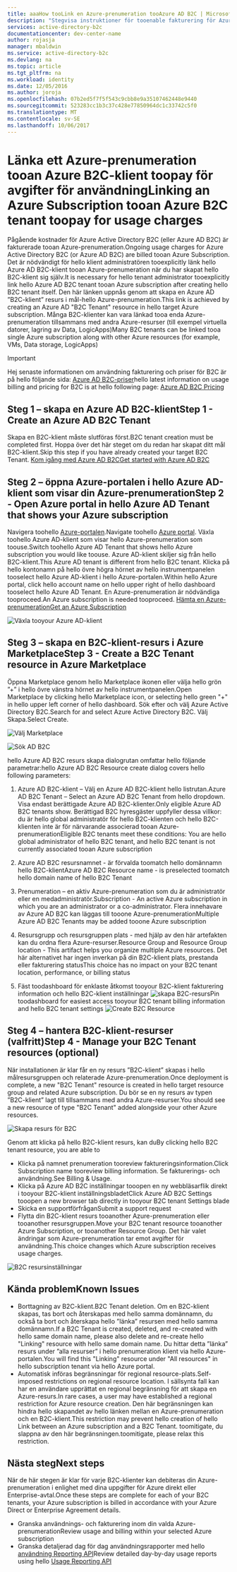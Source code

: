 ```yaml
---
title: aaaHow tooLink en Azure-prenumeration tooAzure AD B2C | Microsoft Docs
description: "Stegvisa instruktioner för tooenable fakturering för Azure AD B2C-klient till en Azure-prenumeration."
services: active-directory-b2c
documentationcenter: dev-center-name
author: rojasja
manager: mbaldwin
ms.service: active-directory-b2c
ms.devlang: na
ms.topic: article
ms.tgt_pltfrm: na
ms.workload: identity
ms.date: 12/05/2016
ms.author: joroja
ms.openlocfilehash: 07b2ed5f7f5f543c9cbb8e9a35107462448e9440
ms.sourcegitcommit: 523283cc1b3c37c428e77850964dc1c33742c5f0
ms.translationtype: MT
ms.contentlocale: sv-SE
ms.lasthandoff: 10/06/2017
---
```

# <a name="linking-an-azure-subscription-tooan-azure-b2c-tenant-toopay-for-usage-charges"></a><span data-ttu-id="60c61-103">Länka ett Azure-prenumeration tooan Azure B2C-klient toopay för avgifter för användning</span><span class="sxs-lookup"><span data-stu-id="60c61-103">Linking an Azure Subscription tooan Azure B2C tenant toopay for usage charges</span></span>

<span data-ttu-id="60c61-104">Pågående kostnader för Azure Active Directory B2C (eller Azure AD B2C) är fakturerade tooan Azure-prenumeration.</span><span class="sxs-lookup"><span data-stu-id="60c61-104">Ongoing usage charges for Azure Active Directory B2C (or Azure AD B2C) are billed tooan Azure Subscription.</span></span> <span data-ttu-id="60c61-105">Det är nödvändigt för hello klient administratören tooexplicitly länk hello Azure AD B2C-klient tooan Azure-prenumeration när du har skapat hello B2C-klient sig själv.</span><span class="sxs-lookup"><span data-stu-id="60c61-105">It is necessary for hello tenant administrator tooexplicitly link hello Azure AD B2C tenant tooan Azure subscription after creating hello B2C tenant itself.</span></span>  <span data-ttu-id="60c61-106">Den här länken uppnås genom att skapa en Azure AD ”B2C-klient” resurs i mål-hello Azure-prenumeration.</span><span class="sxs-lookup"><span data-stu-id="60c61-106">This link is achieved by creating an Azure AD "B2C Tenant" resource in hello target Azure subscription.</span></span> <span data-ttu-id="60c61-107">Många B2C-klienter kan vara länkad tooa enda Azure-prenumeration tillsammans med andra Azure-resurser (till exempel virtuella datorer, lagring av Data, LogicApps)</span><span class="sxs-lookup"><span data-stu-id="60c61-107">Many B2C tenants can be linked tooa single Azure subscription along with other Azure resources (for example, VMs, Data storage, LogicApps)</span></span>


> [!IMPORTANT]
> <span data-ttu-id="60c61-108">Hej senaste informationen om användning fakturering och priser för B2C är på hello följande sida: [Azure AD B2C-priser](
https://azure.microsoft.com/pricing/details/active-directory-b2c/)</span><span class="sxs-lookup"><span data-stu-id="60c61-108">hello latest information on usage billing and pricing for B2C is at hello following page: [Azure AD B2C Pricing](
https://azure.microsoft.com/pricing/details/active-directory-b2c/)</span></span>

## <a name="step-1---create-an-azure-ad-b2c-tenant"></a><span data-ttu-id="60c61-109">Steg 1 – skapa en Azure AD B2C-klient</span><span class="sxs-lookup"><span data-stu-id="60c61-109">Step 1 - Create an Azure AD B2C Tenant</span></span>
<span data-ttu-id="60c61-110">Skapa en B2C-klient måste slutföras först.</span><span class="sxs-lookup"><span data-stu-id="60c61-110">B2C tenant creation must be completed first.</span></span> <span data-ttu-id="60c61-111">Hoppa över det här steget om du redan har skapat ditt mål B2C-klient.</span><span class="sxs-lookup"><span data-stu-id="60c61-111">Skip this step if you have already created your target B2C Tenant.</span></span> [<span data-ttu-id="60c61-112">Kom igång med Azure AD B2C</span><span class="sxs-lookup"><span data-stu-id="60c61-112">Get started with Azure AD B2C</span></span>](active-directory-b2c-get-started.md)

## <a name="step-2---open-azure-portal-in-hello-azure-ad-tenant-that-shows-your-azure-subscription"></a><span data-ttu-id="60c61-113">Steg 2 – öppna Azure-portalen i hello Azure AD-klient som visar din Azure-prenumeration</span><span class="sxs-lookup"><span data-stu-id="60c61-113">Step 2 - Open Azure portal in hello Azure AD Tenant that shows your Azure subscription</span></span>
<span data-ttu-id="60c61-114">Navigera toohello [Azure-portalen](https://portal.azure.com).</span><span class="sxs-lookup"><span data-stu-id="60c61-114">Navigate toohello [Azure portal](https://portal.azure.com).</span></span> <span data-ttu-id="60c61-115">Växla toohello Azure AD-klient som visar hello Azure-prenumeration som toouse.</span><span class="sxs-lookup"><span data-stu-id="60c61-115">Switch toohello Azure AD Tenant that shows hello Azure subscription you would like toouse.</span></span> <span data-ttu-id="60c61-116">Azure AD-klient skiljer sig från hello B2C-klient.</span><span class="sxs-lookup"><span data-stu-id="60c61-116">This Azure AD tenant is different from hello B2C tenant.</span></span> <span data-ttu-id="60c61-117">Klicka på hello kontonamn på hello övre högra hörnet av hello instrumentpanelen tooselect hello Azure AD-klient i hello Azure-portalen.</span><span class="sxs-lookup"><span data-stu-id="60c61-117">Within hello Azure portal, click hello account name on hello upper right of hello dashboard tooselect hello Azure AD Tenant.</span></span> <span data-ttu-id="60c61-118">En Azure-prenumeration är nödvändiga tooproceed.</span><span class="sxs-lookup"><span data-stu-id="60c61-118">An Azure subscription is needed tooproceed.</span></span> [<span data-ttu-id="60c61-119">Hämta en Azure-prenumeration</span><span class="sxs-lookup"><span data-stu-id="60c61-119">Get an Azure Subscription</span></span>](https://account.windowsazure.com/signup?showCatalog=True)

![Växla tooyour Azure AD-klient](./media/active-directory-b2c-how-to-enable-billing/SelectAzureADTenant.png)

## <a name="step-3---create-a-b2c-tenant-resource-in-azure-marketplace"></a><span data-ttu-id="60c61-121">Steg 3 – skapa en B2C-klient-resurs i Azure Marketplace</span><span class="sxs-lookup"><span data-stu-id="60c61-121">Step 3 - Create a B2C Tenant resource in Azure Marketplace</span></span>
<span data-ttu-id="60c61-122">Öppna Marketplace genom hello Marketplace ikonen eller välja hello grön ”+” i hello övre vänstra hörnet av hello instrumentpanelen.</span><span class="sxs-lookup"><span data-stu-id="60c61-122">Open Marketplace by clicking hello Marketplace icon, or selecting hello green "+" in hello upper left corner of hello dashboard.</span></span>  <span data-ttu-id="60c61-123">Sök efter och välj Azure Active Directory B2C.</span><span class="sxs-lookup"><span data-stu-id="60c61-123">Search for and select Azure Active Directory B2C.</span></span> <span data-ttu-id="60c61-124">Välj Skapa.</span><span class="sxs-lookup"><span data-stu-id="60c61-124">Select Create.</span></span>

![Välj Marketplace](./media/active-directory-b2c-how-to-enable-billing/marketplace.png)

![Sök AD B2C](./media/active-directory-b2c-how-to-enable-billing/searchb2c.png)

<span data-ttu-id="60c61-127">hello Azure AD B2C resurs skapa dialogrutan omfattar hello följande parametrar:</span><span class="sxs-lookup"><span data-stu-id="60c61-127">hello Azure AD B2C Resource create dialog covers hello following parameters:</span></span>

1. <span data-ttu-id="60c61-128">Azure AD B2C-klient – Välj en Azure AD B2C-klient hello listrutan.</span><span class="sxs-lookup"><span data-stu-id="60c61-128">Azure AD B2C Tenant – Select an Azure AD B2C Tenant from hello dropdown.</span></span>  <span data-ttu-id="60c61-129">Visa endast berättigade Azure AD B2C-klienter.</span><span class="sxs-lookup"><span data-stu-id="60c61-129">Only eligible Azure AD B2C tenants show.</span></span>  <span data-ttu-id="60c61-130">Berättigad B2C hyresgäster uppfyller dessa villkor: du är hello global administratör för hello B2C-klienten och hello B2C-klienten inte är för närvarande associerad tooan Azure-prenumeration</span><span class="sxs-lookup"><span data-stu-id="60c61-130">Eligible B2C tenants meet these conditions: You are hello global administrator of hello B2C tenant, and hello B2C tenant is not currently associated tooan Azure subscription</span></span>

2. <span data-ttu-id="60c61-131">Azure AD B2C resursnamnet - är förvalda toomatch hello domännamn hello B2C-klient</span><span class="sxs-lookup"><span data-stu-id="60c61-131">Azure AD B2C Resource name - is preselected toomatch hello domain name of hello B2C Tenant</span></span>

3. <span data-ttu-id="60c61-132">Prenumeration – en aktiv Azure-prenumeration som du är administratör eller en medadministratör.</span><span class="sxs-lookup"><span data-stu-id="60c61-132">Subscription - An active Azure subscription in which you are an administrator or a co-administrator.</span></span>  <span data-ttu-id="60c61-133">Flera innehavare av Azure AD B2C kan läggas till tooone Azure-prenumeration</span><span class="sxs-lookup"><span data-stu-id="60c61-133">Multiple Azure AD B2C Tenants may be added tooone Azure subscription</span></span>

4. <span data-ttu-id="60c61-134">Resursgrupp och resursgruppen plats - med hjälp av den här artefakten kan du ordna flera Azure-resurser.</span><span class="sxs-lookup"><span data-stu-id="60c61-134">Resource Group and Resource Group location - This artifact helps you organize multiple Azure resources.</span></span>  <span data-ttu-id="60c61-135">Det här alternativet har ingen inverkan på din B2C-klient plats, prestanda eller fakturering status</span><span class="sxs-lookup"><span data-stu-id="60c61-135">This choice has no impact on your B2C tenant location, performance, or billing status</span></span>

5. <span data-ttu-id="60c61-136">Fäst toodashboard för enklaste åtkomst tooyour B2C-klient fakturering information och hello B2C-klient inställningar ![skapa B2C-resurs](./media/active-directory-b2c-how-to-enable-billing/createresourceb2c.png)</span><span class="sxs-lookup"><span data-stu-id="60c61-136">Pin toodashboard for easiest access tooyour B2C tenant billing information and hello B2C tenant settings ![Create B2C Resource](./media/active-directory-b2c-how-to-enable-billing/createresourceb2c.png)</span></span>

## <a name="step-4---manage-your-b2c-tenant-resources-optional"></a><span data-ttu-id="60c61-137">Steg 4 – hantera B2C-klient-resurser (valfritt)</span><span class="sxs-lookup"><span data-stu-id="60c61-137">Step 4 - Manage your B2C Tenant resources (optional)</span></span>
<span data-ttu-id="60c61-138">När installationen är klar får en ny resurs ”B2C-klient” skapas i hello målresursgruppen och relaterade Azure-prenumeration.</span><span class="sxs-lookup"><span data-stu-id="60c61-138">Once deployment is complete, a new "B2C Tenant" resource is created in hello target resource group and related Azure subscription.</span></span>  <span data-ttu-id="60c61-139">Du bör se en ny resurs av typen ”B2C-klient” lagt till tillsammans med andra Azure-resurser.</span><span class="sxs-lookup"><span data-stu-id="60c61-139">You should see a new resource of type "B2C Tenant" added alongside your other Azure resources.</span></span>

![Skapa resurs för B2C](./media/active-directory-b2c-how-to-enable-billing/b2cresourcedashboard.png)

<span data-ttu-id="60c61-141">Genom att klicka på hello B2C-klient resurs, kan du</span><span class="sxs-lookup"><span data-stu-id="60c61-141">By clicking hello B2C tenant resource, you are able to</span></span>
- <span data-ttu-id="60c61-142">Klicka på namnet prenumeration tooreview faktureringsinformation.</span><span class="sxs-lookup"><span data-stu-id="60c61-142">Click Subscription name tooreview billing information.</span></span> <span data-ttu-id="60c61-143">Se fakturerings- och användning.</span><span class="sxs-lookup"><span data-stu-id="60c61-143">See Billing & Usage.</span></span>
- <span data-ttu-id="60c61-144">Klicka på Azure AD B2C inställningar tooopen en ny webbläsarflik direkt i tooyour B2C-klient inställningsbladet</span><span class="sxs-lookup"><span data-stu-id="60c61-144">Click Azure AD B2C Settings tooopen a new browser tab directly in tooyour B2C tenant Settings blade</span></span>
- <span data-ttu-id="60c61-145">Skicka en supportförfrågan</span><span class="sxs-lookup"><span data-stu-id="60c61-145">Submit a support request</span></span>
- <span data-ttu-id="60c61-146">Flytta din B2C-klient resurs tooanother Azure-prenumeration eller tooanother resursgruppen.</span><span class="sxs-lookup"><span data-stu-id="60c61-146">Move your B2C tenant resource tooanother Azure Subscription, or tooanother Resource Group.</span></span>  <span data-ttu-id="60c61-147">Det här valet ändringar som Azure-prenumeration tar emot avgifter för användning.</span><span class="sxs-lookup"><span data-stu-id="60c61-147">This choice changes which Azure subscription receives usage charges.</span></span>

![B2C resursinställningar](./media/active-directory-b2c-how-to-enable-billing/b2cresourcesettings.png)

## <a name="known-issues"></a><span data-ttu-id="60c61-149">Kända problem</span><span class="sxs-lookup"><span data-stu-id="60c61-149">Known Issues</span></span>
- <span data-ttu-id="60c61-150">Borttagning av B2C-klient.</span><span class="sxs-lookup"><span data-stu-id="60c61-150">B2C Tenant deletion.</span></span> <span data-ttu-id="60c61-151">Om en B2C-klient skapas, tas bort och återskapas med hello samma domännamn, du också ta bort och återskapa hello ”länka” resursen med hello samma domännamn.</span><span class="sxs-lookup"><span data-stu-id="60c61-151">If a B2C Tenant is created, deleted, and re-created with hello same domain name, please also delete and re-create hello "Linking" resource with hello same domain name.</span></span>  <span data-ttu-id="60c61-152">Du hittar detta ”länka” resurs under ”alla resurser” i hello prenumeration klient via hello Azure-portalen.</span><span class="sxs-lookup"><span data-stu-id="60c61-152">You will find this "Linking" resource under "All resources" in hello subscription tenant via hello Azure portal.</span></span>
- <span data-ttu-id="60c61-153">Automatisk införas begränsningar för regional resource-plats.</span><span class="sxs-lookup"><span data-stu-id="60c61-153">Self-imposed restrictions on regional resource location.</span></span>  <span data-ttu-id="60c61-154">I sällsynta fall kan har en användare upprättat en regional begränsning för att skapa en Azure-resurs.</span><span class="sxs-lookup"><span data-stu-id="60c61-154">In rare cases, a user may have established a regional restriction for Azure resource creation.</span></span>  <span data-ttu-id="60c61-155">Den här begränsningen kan hindra hello skapandet av hello länken mellan en Azure-prenumeration och en B2C-klient.</span><span class="sxs-lookup"><span data-stu-id="60c61-155">This restriction may prevent hello creation of hello Link between an Azure subscription and a B2C Tenant.</span></span> <span data-ttu-id="60c61-156">toomitigate, du slappna av den här begränsningen.</span><span class="sxs-lookup"><span data-stu-id="60c61-156">toomitigate, please relax this restriction.</span></span>

## <a name="next-steps"></a><span data-ttu-id="60c61-157">Nästa steg</span><span class="sxs-lookup"><span data-stu-id="60c61-157">Next steps</span></span>
<span data-ttu-id="60c61-158">När de här stegen är klar för varje B2C-klienter kan debiteras din Azure-prenumeration i enlighet med dina uppgifter för Azure direkt eller Enterprise-avtal.</span><span class="sxs-lookup"><span data-stu-id="60c61-158">Once these steps are complete for each of your B2C tenants, your Azure subscription is billed in accordance with your Azure Direct or Enterprise Agreement details.</span></span>
- <span data-ttu-id="60c61-159">Granska användnings- och fakturering inom din valda Azure-prenumeration</span><span class="sxs-lookup"><span data-stu-id="60c61-159">Review usage and billing within your selected Azure subscription</span></span>
- <span data-ttu-id="60c61-160">Granska detaljerad dag för dag användningsrapporter med hello [användning Reporting API](active-directory-b2c-reference-usage-reporting-api.md)</span><span class="sxs-lookup"><span data-stu-id="60c61-160">Review detailed day-by-day usage reports using hello [Usage Reporting API](active-directory-b2c-reference-usage-reporting-api.md)</span></span>
